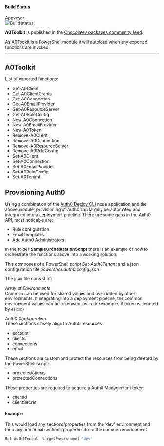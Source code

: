 #### Build Status
Appveyor:  
[![Build status](https://ci.appveyor.com/api/projects/status/05kpfdxqr0fskj59?svg=true)](https://ci.appveyor.com/project/amido/a0toolkit)

**A0Toolkit** is published in the [Chocolatey packages community feed](https://chocolatey.org/packages/A0Toolkit).

As A0Tookit is a PowerShell module it will autoload when any exported functions are invoked.


---
## A0Toolkit
List of exported functions:
* Get-A0Client
* Get-A0ClientGrants
* Get-A0Connection
* Get-A0EmailProvider
* Get-A0ResourceServer
* Get-A0RuleConfig
* New-A0Connection
* New-A0EmailProvider
* New-A0Token
* Remove-A0Client
* Remove-A0Connection
* Remove-A0ResourceServer
* Remove-A0RuleConfig
* Set-A0Client
* Set-A0Connection
* Set-A0EmailProvider
* Set-A0RuleConfig  
* Set-A0Tenant  


## Provisioning Auth0
Using a combination of the [Auth0 Deploy CLI](https://github.com/auth0/auth0-deploy-cli) node application and the above module, provisioning of Auth0 can largely be automated and integrated into a deployment pipeline. There are some gaps in the Auth0 API, most noticable are:
* Rule configuration
* Email templates
* Add Auth0 Administrators

In the folder **SampleOrchestrationScript** there is an example of how to orchestrate the functions above into a working solution.

This composes of a PowerShell script *Set-Auth0Tenant* and a json configuration file *powershell.auth0.config.json* 

The json file consist of:

*Array of Environments*  
Common can be used for shared values and overridden by other environments. If integrating into a deployment pipeline, the common environment values can be tokenised, as in the example. A token is denoted by ```#{xxx}```

*Auth0 Configuration*  
These sections closely align to Auth0 resources:
* account
* clients
* connections
* email

These sections are custom and protect the resources from being deleted by the PowerShell script:
* protectedClients
* protectedConnections

These properties are required to acquire a Auth0 Management token:
* clientId
* clientSecret


#### Example
This would load any sections/properties from the 'dev' environment and then any additional sections/properties from the common envrionment.  

```PowerShell
Set-Auth0Tenant -targetEnvironment 'dev'
```
